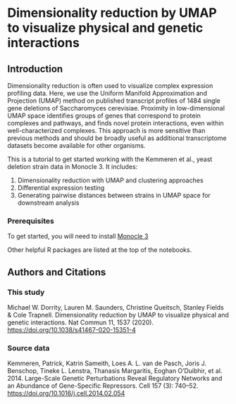 # Dimensionality reduction by UMAP to visualize physical and genetic interactions

## Introduction

Dimensionality reduction is often used to visualize complex expression profiling data. Here, we use the Uniform Manifold Approximation and Projection (UMAP) method on published transcript profiles of 1484 single gene deletions of Saccharomyces cerevisiae. Proximity in low-dimensional UMAP space identifies groups of genes that correspond to protein complexes and pathways, and finds novel protein interactions, even within well-characterized complexes. This approach is more sensitive than previous methods and should be broadly useful as additional transcriptome datasets become available for other organisms.

This is a tutorial to get started working with the Kemmeren et al., yeast deletion strain data in Monocle 3. It includes:

1. Dimensionality reduction with UMAP and clustering approaches
2. Differential expression testing 
3. Generating pairwise distances between strains in UMAP space for downstream analysis

### Prerequisites

To get started, you will need to install [Monocle 3](https://cole-trapnell-lab.github.io/monocle3/)

Other helpful R packages are listed at the top of the notebooks. 


## Authors and Citations

### This study

Michael W. Dorrity, Lauren M. Saunders, Christine Queitsch, Stanley Fields & Cole Trapnell. Dimensionality reduction by UMAP to visualize physical and genetic interactions. Nat Commun 11, 1537 (2020). https://doi.org/10.1038/s41467-020-15351-4

### Source data

Kemmeren, Patrick, Katrin Sameith, Loes A. L. van de Pasch, Joris J. Benschop, Tineke L. Lenstra, Thanasis Margaritis, Eoghan O’Duibhir, et al. 2014. Large-Scale Genetic Perturbations Reveal Regulatory Networks and an Abundance of Gene-Specific Repressors. Cell 157 (3): 740–52. https://doi.org/10.1016/j.cell.2014.02.054
